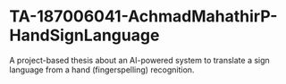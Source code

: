 # TA-187006041-AchmadMahathirP-HandSignLanguage
 A project-based thesis about an AI-powered system to translate a sign language from a hand (fingerspelling) recognition.
